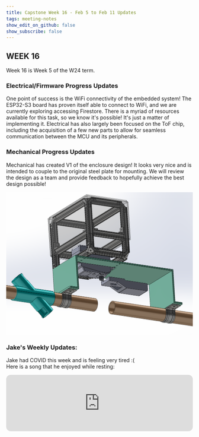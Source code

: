 ```yaml
---
title: Capstone Week 16 - Feb 5 to Feb 11 Updates
tags: meeting-notes
show_edit_on_github: false
show_subscribe: false
---
```


<style>
  img {
  display: block;
  margin-left: auto;
  margin-right: auto;
  }
</style>

## WEEK 16
Week 16 is Week 5 of the W24 term.

### Electrical/Firmware Progress Updates
One point of success is the WiFi connectivity of the embedded system! The ESP32-S3 board has proven itself able to connect to WiFi, and we are currently exploring accessing Firestore. There is a myriad of resources available for this task, so we know it's possible! It's just a matter of implementing it. Electrical has also largely been focused on the ToF chip, including the acquisition of a few new parts to allow for seamless communication between the MCU and its peripherals.  

### Mechanical Progress Updates
Mechanical has created V1 of the enclosure design! It looks very nice and is intended to couple to the original steel plate for mounting. We will review the design as a team and provide feedback to hopefully achieve the best design possible!

<img src="https://github.com/pipyns/pipyns.github.io/blob/master/assets/MECH_V1_DESIGN.png?raw=true" width=600>

### Jake's Weekly Updates:
Jake had COVID this week and is feeling very tired :(  
Here is a song that he enjoyed while resting:  
<iframe style="border-radius:12px" src="https://open.spotify.com/embed/track/5N6pQ2vYtd3Rb9w7LC8PZ9?utm_source=generator" width="100%" height="152" frameBorder="0" allowfullscreen="" allow="autoplay; clipboard-write; encrypted-media; fullscreen; picture-in-picture" loading="lazy"></iframe>

<!--more-->
